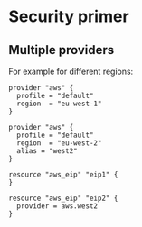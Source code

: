 # Security primer

## Multiple providers

For example for different regions:

```hcl
provider "aws" {
  profile = "default"
  region  = "eu-west-1"
}

provider "aws" {
  profile = "default"
  region  = "eu-west-2"
  alias = "west2"
}
```
```hcl
resource "aws_eip" "eip1" {
}

resource "aws_eip" "eip2" {
  provider = aws.west2
}
```


